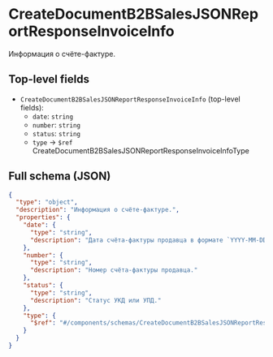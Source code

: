 # CreateDocumentB2BSalesJSONReportResponseInvoiceInfo

Информация о счёте-фактуре.

## Top-level fields
- `CreateDocumentB2BSalesJSONReportResponseInvoiceInfo` (top-level fields):
  - `date`: `string`
  - `number`: `string`
  - `status`: `string`
  - `type` → `$ref` CreateDocumentB2BSalesJSONReportResponseInvoiceInfoType

## Full schema (JSON)
```json
{
  "type": "object",
  "description": "Информация о счёте-фактуре.",
  "properties": {
    "date": {
      "type": "string",
      "description": "Дата счёта-фактуры продавца в формате `YYYY-MM-DD`."
    },
    "number": {
      "type": "string",
      "description": "Номер счёта-фактуры продавца."
    },
    "status": {
      "type": "string",
      "description": "Статус УКД или УПД."
    },
    "type": {
      "$ref": "#/components/schemas/CreateDocumentB2BSalesJSONReportResponseInvoiceInfoType"
    }
  }
}
```
